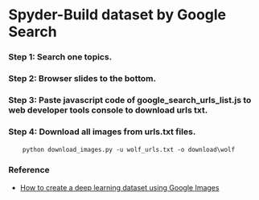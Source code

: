 # Spyder-Build dataset by Google Search

### Step 1: Search one topics.
### Step 2: Browser slides to the bottom.
### Step 3: Paste javascript code of google_search_urls_list.js to web developer tools console to download urls txt.
### Step 4: Download all images from urls.txt files.
&emsp;&emsp;`python download_images.py -u wolf_urls.txt -o download\wolf`

### Reference
* [How to create a deep learning dataset using Google Images](https://www.pyimagesearch.com/2017/12/04/how-to-create-a-deep-learning-dataset-using-google-images/)
